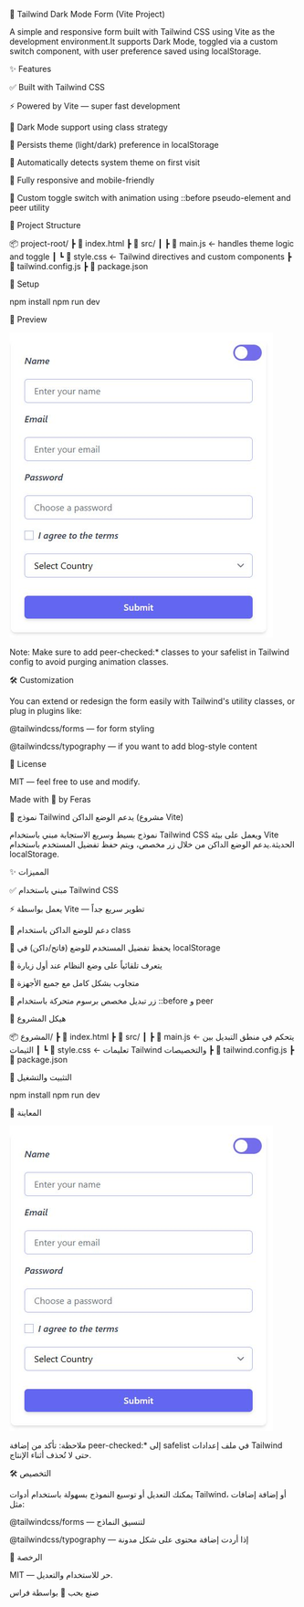 🌙 Tailwind Dark Mode Form (Vite Project)

A simple and responsive form built with Tailwind CSS using Vite as the development environment.It supports Dark Mode, toggled via a custom switch component, with user preference saved using localStorage.

✨ Features

✅ Built with Tailwind CSS

⚡ Powered by Vite — super fast development

🌙 Dark Mode support using class strategy

💾 Persists theme (light/dark) preference in localStorage

🔄 Automatically detects system theme on first visit

📱 Fully responsive and mobile-friendly

🧪 Custom toggle switch with animation using ::before pseudo-element and peer utility

📂 Project Structure

📦 project-root/
┣ 📄 index.html
┣ 📁 src/
┃ ┣ 📄 main.js ← handles theme logic and toggle
┃ ┗ 📄 style.css ← Tailwind directives and custom components
┣ 📄 tailwind.config.js
┣ 📄 package.json

🚀 Setup

npm install
npm run dev

📸 Preview

![Tailwind Dark Mode Form](./Tailwind-Dark-Mode-Form.JPG)

Note: Make sure to add peer-checked:\* classes to your safelist in Tailwind config to avoid purging animation classes.

🛠️ Customization

You can extend or redesign the form easily with Tailwind's utility classes, or plug in plugins like:

@tailwindcss/forms — for form styling

@tailwindcss/typography — if you want to add blog-style content

📜 License

MIT — feel free to use and modify.

Made with 💙 by Feras

🌙 نموذج Tailwind يدعم الوضع الداكن (مشروع Vite)

نموذج بسيط وسريع الاستجابة مبني باستخدام Tailwind CSS ويعمل على بيئة Vite الحديثة.يدعم الوضع الداكن من خلال زر مخصص، ويتم حفظ تفضيل المستخدم باستخدام localStorage.

✨ المميزات

✅ مبني باستخدام Tailwind CSS

⚡ يعمل بواسطة Vite — تطوير سريع جداً

🌙 دعم للوضع الداكن باستخدام class

💾 يحفظ تفضيل المستخدم للوضع (فاتح/داكن) في localStorage

🔄 يتعرف تلقائياً على وضع النظام عند أول زيارة

📱 متجاوب بشكل كامل مع جميع الأجهزة

🧪 زر تبديل مخصص برسوم متحركة باستخدام ::before و peer

📂 هيكل المشروع

📦 المشروع/
┣ 📄 index.html
┣ 📁 src/
┃ ┣ 📄 main.js ← يتحكم في منطق التبديل بين الثيمات
┃ ┗ 📄 style.css ← تعليمات Tailwind والتخصيصات
┣ 📄 tailwind.config.js
┣ 📄 package.json

🚀 التثبيت والتشغيل

npm install
npm run dev

📸 المعاينة

![Tailwind Dark Mode Form](./Tailwind-Dark-Mode-Form.JPG)

ملاحظة: تأكد من إضافة peer-checked:\* إلى safelist في ملف إعدادات Tailwind حتى لا تُحذف أثناء الإنتاج.

🛠️ التخصيص

يمكنك التعديل أو توسيع النموذج بسهولة باستخدام أدوات Tailwind، أو إضافة إضافات مثل:

@tailwindcss/forms — لتنسيق النماذج

@tailwindcss/typography — إذا أردت إضافة محتوى على شكل مدونة

📜 الرخصة

MIT — حر للاستخدام والتعديل.

صنع بحب 💙 بواسطة فراس
